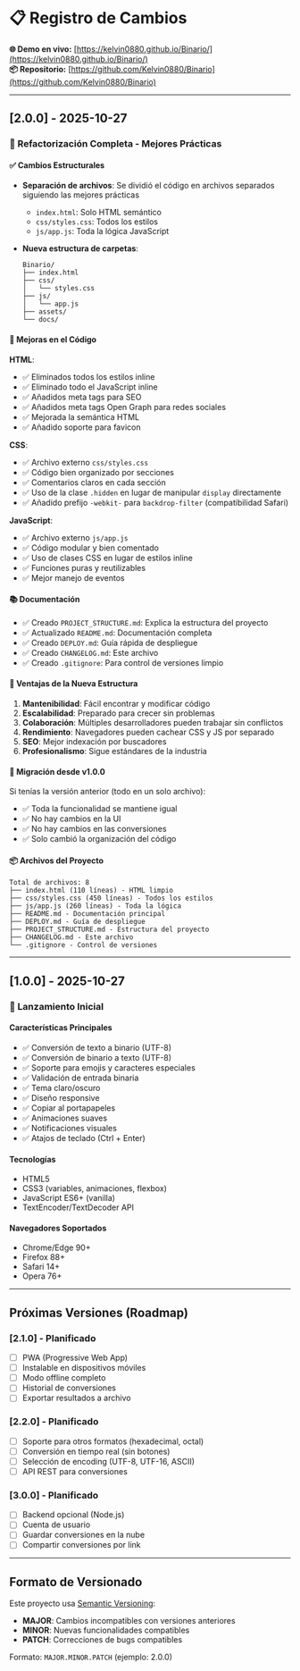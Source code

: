 # 📋 Registro de Cambios

**🌐 Demo en vivo:** [https://kelvin0880.github.io/Binario/](https://kelvin0880.github.io/Binario/)  
**📦 Repositorio:** [https://github.com/Kelvin0880/Binario](https://github.com/Kelvin0880/Binario)

---

## [2.0.0] - 2025-10-27

### 🎉 Refactorización Completa - Mejores Prácticas

#### ✅ Cambios Estructurales
- **Separación de archivos**: Se dividió el código en archivos separados siguiendo las mejores prácticas
  - `index.html`: Solo HTML semántico
  - `css/styles.css`: Todos los estilos
  - `js/app.js`: Toda la lógica JavaScript
  
- **Nueva estructura de carpetas**:
  ```
  Binario/
  ├── index.html
  ├── css/
  │   └── styles.css
  ├── js/
  │   └── app.js
  ├── assets/
  └── docs/
  ```

#### 🔧 Mejoras en el Código

**HTML**:
- ✅ Eliminados todos los estilos inline
- ✅ Eliminado todo el JavaScript inline
- ✅ Añadidos meta tags para SEO
- ✅ Añadidos meta tags Open Graph para redes sociales
- ✅ Mejorada la semántica HTML
- ✅ Añadido soporte para favicon

**CSS**:
- ✅ Archivo externo `css/styles.css`
- ✅ Código bien organizado por secciones
- ✅ Comentarios claros en cada sección
- ✅ Uso de la clase `.hidden` en lugar de manipular `display` directamente
- ✅ Añadido prefijo `-webkit-` para `backdrop-filter` (compatibilidad Safari)

**JavaScript**:
- ✅ Archivo externo `js/app.js`
- ✅ Código modular y bien comentado
- ✅ Uso de clases CSS en lugar de estilos inline
- ✅ Funciones puras y reutilizables
- ✅ Mejor manejo de eventos

#### 📚 Documentación
- ✅ Creado `PROJECT_STRUCTURE.md`: Explica la estructura del proyecto
- ✅ Actualizado `README.md`: Documentación completa
- ✅ Creado `DEPLOY.md`: Guía rápida de despliegue
- ✅ Creado `CHANGELOG.md`: Este archivo
- ✅ Creado `.gitignore`: Para control de versiones limpio

#### 🎨 Ventajas de la Nueva Estructura

1. **Mantenibilidad**: Fácil encontrar y modificar código
2. **Escalabilidad**: Preparado para crecer sin problemas
3. **Colaboración**: Múltiples desarrolladores pueden trabajar sin conflictos
4. **Rendimiento**: Navegadores pueden cachear CSS y JS por separado
5. **SEO**: Mejor indexación por buscadores
6. **Profesionalismo**: Sigue estándares de la industria

#### 🔄 Migración desde v1.0.0

Si tenías la versión anterior (todo en un solo archivo):
- ✅ Toda la funcionalidad se mantiene igual
- ✅ No hay cambios en la UI
- ✅ No hay cambios en las conversiones
- ✅ Solo cambió la organización del código

#### 📦 Archivos del Proyecto

```
Total de archivos: 8
├── index.html (110 líneas) - HTML limpio
├── css/styles.css (450 líneas) - Todos los estilos
├── js/app.js (260 líneas) - Toda la lógica
├── README.md - Documentación principal
├── DEPLOY.md - Guía de despliegue
├── PROJECT_STRUCTURE.md - Estructura del proyecto
├── CHANGELOG.md - Este archivo
└── .gitignore - Control de versiones
```

---

## [1.0.0] - 2025-10-27

### 🎉 Lanzamiento Inicial

#### Características Principales
- ✅ Conversión de texto a binario (UTF-8)
- ✅ Conversión de binario a texto (UTF-8)
- ✅ Soporte para emojis y caracteres especiales
- ✅ Validación de entrada binaria
- ✅ Tema claro/oscuro
- ✅ Diseño responsive
- ✅ Copiar al portapapeles
- ✅ Animaciones suaves
- ✅ Notificaciones visuales
- ✅ Atajos de teclado (Ctrl + Enter)

#### Tecnologías
- HTML5
- CSS3 (variables, animaciones, flexbox)
- JavaScript ES6+ (vanilla)
- TextEncoder/TextDecoder API

#### Navegadores Soportados
- Chrome/Edge 90+
- Firefox 88+
- Safari 14+
- Opera 76+

---

## Próximas Versiones (Roadmap)

### [2.1.0] - Planificado
- [ ] PWA (Progressive Web App)
- [ ] Instalable en dispositivos móviles
- [ ] Modo offline completo
- [ ] Historial de conversiones
- [ ] Exportar resultados a archivo

### [2.2.0] - Planificado
- [ ] Soporte para otros formatos (hexadecimal, octal)
- [ ] Conversión en tiempo real (sin botones)
- [ ] Selección de encoding (UTF-8, UTF-16, ASCII)
- [ ] API REST para conversiones

### [3.0.0] - Planificado
- [ ] Backend opcional (Node.js)
- [ ] Cuenta de usuario
- [ ] Guardar conversiones en la nube
- [ ] Compartir conversiones por link

---

## Formato de Versionado

Este proyecto usa [Semantic Versioning](https://semver.org/):
- **MAJOR**: Cambios incompatibles con versiones anteriores
- **MINOR**: Nuevas funcionalidades compatibles
- **PATCH**: Correcciones de bugs compatibles

Formato: `MAJOR.MINOR.PATCH` (ejemplo: 2.0.0)
